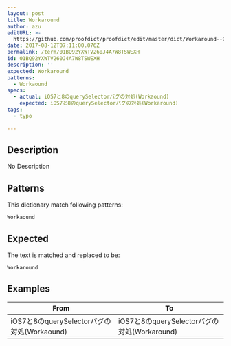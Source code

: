 ```yaml
---
layout: post
title: Workaround
author: azu
editURL: >-
  https://github.com/proofdict/proofdict/edit/master/dict/Workaround--01BQ92YXWTV260J4A7W8TSWEXH.yml
date: 2017-08-12T07:11:00.076Z
permalink: /term/01BQ92YXWTV260J4A7W8TSWEXH
id: 01BQ92YXWTV260J4A7W8TSWEXH
description: ''
expected: Workaround
patterns:
  - Workaound
specs:
  - actual: iOS7と8のquerySelectorバグの対処(Workaound)
    expected: iOS7と8のquerySelectorバグの対処(Workaround)
tags:
  - typo

---
```


## Description

No Description 

## Patterns

This dictionary match following patterns:

    Workaound

## Expected

The text is matched and replaced to be:

    Workaround

## Examples

| From                                 | To                                    |
| ------------------------------------ | ------------------------------------- |
| iOS7と8のquerySelectorバグの対処(Workaound) | iOS7と8のquerySelectorバグの対処(Workaround) |
